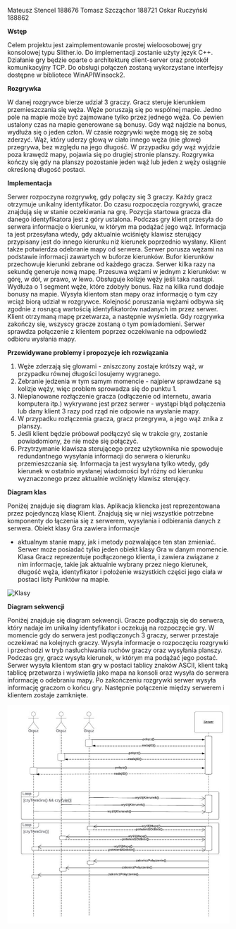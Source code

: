 ﻿Mateusz Stencel 188676 Tomasz Szcząchor 188721 Oskar Ruczyński 188862   

**Wstęp**

Celem projektu jest zaimplementowanie prostej wieloosobowej gry konsolowej typu Slither.io. Do implementacji zostanie użyty język C++. Działanie gry będzie oparte o architekturę client-server oraz protokół komunikacyjny TCP. Do obsługi połączeń zostaną wykorzystane interfejsy dostępne w bibliotece WinAPIWinsock2.

**Rozgrywka**

W danej rozgrywce bierze udział 3 graczy. Gracz steruje kierunkiem przemieszczania się węża. Węże poruszają się po wspólnej mapie. Jedno pole na mapie może być zajmowane tylko przez jednego węża. Co pewien ustalony czas na mapie generowane są bonusy. Gdy wąż najdzie na bonus, wydłuża się o jeden człon. W czasie rozgrywki węże mogą się ze sobą zderzyć. Wąż, który uderzy głową w ciało innego węża (nie głowę) przegrywa, bez względu na jego długość. W przypadku gdy wąż wyjdzie poza krawędź mapy, pojawia się po drugiej stronie planszy. Rozgrywka kończy się gdy na planszy pozostanie jeden wąż lub jeden z węży osiągnie określoną długość postaci.

**Implementacja**

Serwer rozpoczyna rozgrywkę, gdy połączy się 3 graczy. Każdy gracz otrzymuje unikalny identyfikator. Do czasu rozpoczęcia rozgrywki, gracze znajdują się w stanie oczekiwania na grę. Pozycja startowa gracza dla danego identyfikatora jest z góry ustalona. Podczas gry klient przesyła do serwera informacje o kierunku, w którym ma podążać jego wąż. Informacja ta jest przesyłana wtedy, gdy aktualnie wciśnięty klawisz sterujący przypisany jest do innego kierunku niż kierunek poprzednio wysłany. Klient także potwierdza odebranie mapy od serwera. Serwer porusza wężami na podstawie informacji zawartych w buforze kierunków. Bufor kierunków przechowuje kierunki zebrane od każdego gracza. Serwer kilka razy na sekundę generuje nową mapę. Przesuwa wężami w jednym z kierunków: w górę, w dół, w prawo, w lewo. Obsługuje kolizje węży jeśli taka nastąpi. Wydłuża o 1 segment węże, które zdobyły bonus. Raz na kilka rund dodaje bonusy na mapie. Wysyła klientom stan mapy oraz informację o tym czy wciąż biorą udział w rozgrywce. Kolejność poruszania wężami odbywa się zgodnie z rosnącą wartością identyfikatorów nadanych im przez serwer. Klient otrzymaną mapę przetwarza, a następnie wyświetla. Gdy rozgrywka zakończy się, wszyscy gracze zostaną o tym powiadomieni. Serwer sprawdza połączenie z klientem poprzez oczekiwanie na odpowiedź odbioru wysłania mapy.

**Przewidywane problemy i propozycje ich rozwiązania**

1. Węże zderzają się głowami - zniszczony zostaje krótszy wąż, w przypadku równej długości losujemy wygranego.
2. Zebranie jedzenia w tym samym momencie - najpierw sprawdzane są kolizje węży, więc problem sprowadza się do punktu 1.
1. Nieplanowane rozłączenie gracza (odłączenie od internetu, awaria komputera itp.) wykrywane jest przez serwer - wystąpi błąd połączenia lub dany klient 3 razy pod rząd nie odpowie na wysłanie mapy.
3. W przypadku rozłączenia gracza, gracz przegrywa, a jego wąż znika z planszy.
4. Jeśli klient będzie próbował podłączyć się w trakcie gry, zostanie powiadomiony, że nie może się połączyć.
5. Przytrzymanie klawisza sterującego przez użytkownika nie spowoduje redundantnego wysyłania informacji do serwera o kierunku przemieszczania się. Informacja ta jest wysyłana tylko wtedy, gdy kierunek w ostatnio wysłanej wiadomości był różny od kierunku wyznaczonego przez aktualnie wciśnięty klawisz sterujący.

**Diagram klas**

Poniżej znajduje się diagram klas. Aplikacja kliencka jest reprezentowana przez pojedynczą klasę Klient. Znajdują się w niej wszystkie potrzebne komponenty do łączenia się z serwerem, wysyłania i odbierania danych z serwera. Obiekt klasy Gra zawiera informacje

- aktualnym stanie mapy, jak i metody pozwalające ten stan zmieniać. Serwer może posiadać tylko jeden obiekt klasy Gra w danym momencie. Klasa Gracz reprezentuje podłączonego klienta, i zawiera związane z nim informacje, takie jak aktualnie wybrany przez niego kierunek, długość węża, identyfikator i położenie wszystkich części jego ciała w postaci listy Punktów na mapie.

![Klasy](klasy.png)

**Diagram sekwencji**

Poniżej znajduje się diagram sekwencji. Gracze podłączają się do serwera, który nadaje im unikalny identyfikator i oczekują na rozpoczęcie gry. W momencie gdy do serwera jest podłączonych 3 graczy, serwer przestaje oczekiwać na kolejnych graczy. Wysyła informacje o rozpoczęciu rozgrywki i przechodzi w tryb nasłuchiwania ruchów graczy oraz wysyłania planszy. Podczas gry, gracz wysyła kierunek, w którym ma podążać jego postać. Serwer wysyła klientom stan gry w postaci tablicy znaków ASCII, klient taką tablicę przetwarza i wyświetla jako mapa na konsoli oraz wysyła do serwera informację o odebraniu mapy. Po zakończeniu rozgrywki serwer wysyła informację graczom o końcu gry. Następnie połączenie między serwerem i klientem zostaje zamknięte.

![Sekwencja](sek.jpeg)
